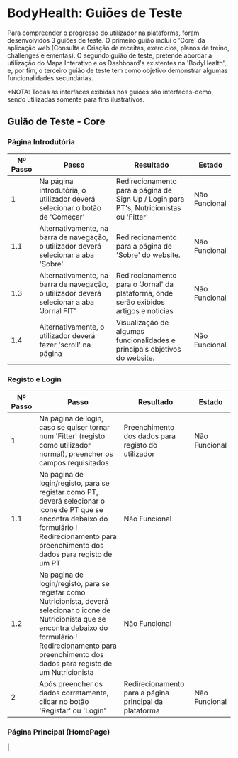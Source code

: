 # BodyHealth: Guiões de Teste

Para compreender o progresso do utilizador na plataforma, foram desenvolvidos 3 guiões de teste. O primeiro guião inclui o 'Core' da aplicação web (Consulta e Criação de receitas, exercicios, planos de treino, challenges e ementas). O segundo guião de teste, pretende abordar a utilização do Mapa Interativo e os Dashboard's existentes na 'BodyHealth', e, por fim, o terceiro guião de teste tem como objetivo demonstrar algumas funcionalidades secundárias. 

*NOTA: Todas as interfaces exibidas nos guiões são interfaces-demo, sendo utilizadas somente para fins ilustrativos.

## Guião de Teste - Core

### Página Introdutória

|Nº Passo| Passo | Resultado | Estado
|---|---|---|---|
|1| Na página introdutória, o utilizador deverá selecionar o botão de 'Começar'| Redirecionamento para a página de Sign Up / Login para PT's, Nutricionistas ou 'Fitter'| Não Funcional|
|1.1| Alternativamente, na barra de navegação, o utilizador deverá selecionar a aba 'Sobre' | Redirecionamento para a página de 'Sobre' do website. | Não Funcional
|1.3| Alternativamente, na barra de navegação, o utilizador deverá selecionar a aba 'Jornal FIT' | Redirecionamento para o 'Jornal' da plataforma, onde serão exibidos artigos e noticias | Não Funcional
|1.4| Alternativamente, o utilizador deverá fazer 'scroll' na página | Visualização de algumas funcionalidades e principais objetivos do website. | Não Funcional

### Registo e Login

|Nº Passo| Passo | Resultado | Estado
|---|---|---|---|
|1| Na página de login, caso se quiser tornar num 'Fitter' (registo como utilizador normal), preencher os campos requisitados | Preenchimento dos dados para registo do utilizador | Não Funcional
|1.1|Na pagina de login/registo, para se registar como PT, deverá selecionar o icone de PT que se encontra debaixo do formulário ! Redirecionamento para preenchimento dos dados para registo de um PT | Não Funcional
|1.2|Na pagina de login/registo, para se registar como Nutricionista, deverá selecionar o icone de Nutricionista que se encontra debaixo do formulário ! Redirecionamento para preenchimento dos dados para registo de um Nutricionista | Não Funcional
|2| Após preencher os dados corretamente, clicar no botão 'Registar' ou 'Login' | Redirecionamento para a página principal da plataforma | Não Funcional

### Página Principal (HomePage)

|


